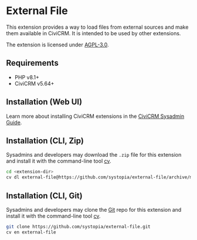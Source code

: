 # External File

This extension provides a way to load files from external sources and make them
available in CiviCRM. It is intended to be used by other extensions.

The extension is licensed under [AGPL-3.0](LICENSE.txt).

## Requirements

* PHP v8.1+
* CiviCRM v5.64+

## Installation (Web UI)

Learn more about installing CiviCRM extensions in the [CiviCRM Sysadmin Guide](https://docs.civicrm.org/sysadmin/en/latest/customize/extensions/).

## Installation (CLI, Zip)

Sysadmins and developers may download the `.zip` file for this extension and
install it with the command-line tool [cv](https://github.com/civicrm/cv).

```bash
cd <extension-dir>
cv dl external-file@https://github.com/systopia/external-file/archive/master.zip
```

## Installation (CLI, Git)

Sysadmins and developers may clone the [Git](https://en.wikipedia.org/wiki/Git) repo for this extension and
install it with the command-line tool [cv](https://github.com/civicrm/cv).

```bash
git clone https://github.com/systopia/external-file.git
cv en external-file
```
